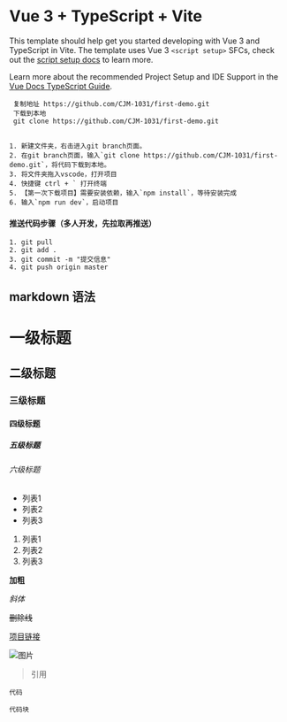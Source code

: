 # Vue 3 + TypeScript + Vite

This template should help get you started developing with Vue 3 and TypeScript in Vite. The template uses Vue 3 `<script setup>` SFCs, check out the [script setup docs](https://v3.vuejs.org/api/sfc-script-setup.html#sfc-script-setup) to learn more.

Learn more about the recommended Project Setup and IDE Support in the [Vue Docs TypeScript Guide](https://vuejs.org/guide/typescript/overview.html#project-setup).



```
 复制地址 https://github.com/CJM-1031/first-demo.git
 下载到本地 
 git clone https://github.com/CJM-1031/first-demo.git


1. 新建文件夹，右击进入git branch页面。
2. 在git branch页面，输入`git clone https://github.com/CJM-1031/first-demo.git`，将代码下载到本地。
3. 将文件夹拖入vscode，打开项目
4. 快捷键 ctrl + ` 打开终端
5. 【第一次下载项目】需要安装依赖，输入`npm install`，等待安装完成
6. 输入`npm run dev`，启动项目
```


#### 推送代码步骤（多人开发，先拉取再推送）
```
1. git pull
2. git add .
3. git commit -m "提交信息"
4. git push origin master
```

## markdown 语法
# 一级标题
## 二级标题
### 三级标题
#### 四级标题
##### 五级标题
###### 六级标题

- 列表1
- 列表2
- 列表3

1. 列表1
2. 列表2
3. 列表3

**加粗**

*斜体*

~~删除线~~

[项目链接](https://github.com/CJM-1031/first-demo)

![图片](https://avatars.githubusercontent.com/u/59819996?v=4)

> 引用

`代码`

```
代码块
```
